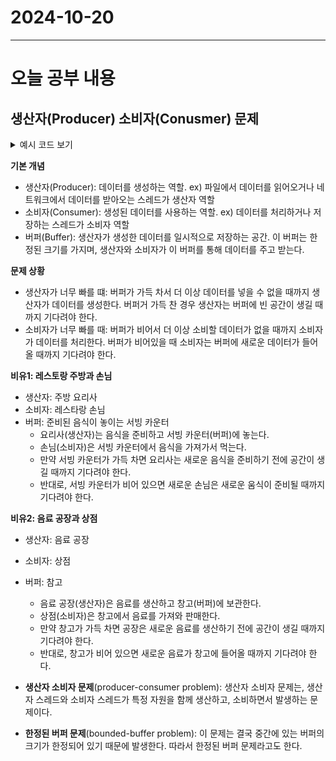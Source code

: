 # 2024-10-20
---

# 오늘 공부 내용

## 생산자(Producer) 소비자(Conusmer) 문제 

<details>
  <summary>예시 코드 보기</summary>

  ```java
  //여기에 코드를 작성

   ```

</details>

**기본 개념** 
- 생산자(Producer): 데이터를 생성하는 역할. ex) 파일에서 데이터를 읽어오거나 네트워크에서 데이터를 받아오는 스레드가
생산자 역할
- 소비자(Consumer): 생성된 데이터를 사용하는 역할. ex) 데이터를 처리하거나 저장하는 스레드가 소비자 역할
- 버퍼(Buffer): 생산자가 생성한 데이터를 일시적으로 저장하는 공간. 이 버퍼는 한정된 크기를 가지며,
생산자와 소비자가 이 버퍼를 통해 데이터를 주고 받는다. 

**문제 상황**
- 생산자가 너무 빠를 떄: 버퍼가 가득 차서 더 이상 데이터를 넣을 수 없을 때까지 생산자가
데이터를 생성한다. 버퍼거 가득 찬 경우 생산자는 버퍼에 빈 공간이 생길 때 까지 기다려야 한다.
- 소비자가 너무 빠를 때: 버퍼가 비어서 더 이상 소비할 데이터가 없을 때까지 소비자가 데이터를 처리한다.
버퍼가 비어있을 때 소비자는 버퍼에 새로운 데이터가 들어올 때까지 기다려야 한다.

**비유1: 레스토랑 주방과 손님**
- 생산자: 주방 요리사
- 소비자: 레스타랑 손님
- 버퍼: 준비된 음식이 놓이는 서빙 카운터
    - 요리사(생산자)는 음식을 준비하고 서빙 카운터(버퍼)에 놓는다.
    - 손님(소비자)은 서빙 카운터에서 음식을 가져가서 먹는다.
    - 만약 서빙 카운터가 가득 차면 요리사는 새로운 음식을 준비하기 전에 공간이 생길 때까지 기다려야 한다.
    - 반대로, 서빙 카운터가 비어 있으면 새로운 손님은 새로운 움식이 준비될 때까지 기다려야 한다.

**비유2: 음료 공장과 상점**
- 생산자: 음료 공장
- 소비자: 상점
- 버퍼: 참고
  - 음료 공장(생산자)은 음료를 생산하고 창고(버퍼)에 보관한다.
  - 상점(소비자)은 창고에서 음료를 가져와 판매한다.
  - 만약 창고가 가득 차면 공장은 새로운 음료를 생산하기 전에 공간이 생길 때까지 기다려야 한다.
  - 반대로, 창고가 비어 있으면 새로운 음료가 창고에 들어올 때까지 기다려야 한다.

- **생산자 소비자 문제**(producer-consumer problem): 생산자 소비자 문제는, 생산자 스레드와
소비자 스레드가 특정 자원을 함께 생산하고, 소비하면서 발생하는 문제이다.
- **한정된 버퍼 문제**(bounded-buffer problem): 이 문제는 결국 중간에 있는 버퍼의 크기가 
한정되어 있기 때문에 발생한다. 따라서 한정된 버퍼 문제라고도 한다.

